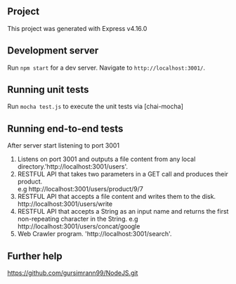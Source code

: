 ## Project

This project was generated with Express v4.16.0

## Development server

Run `npm start` for a dev server. Navigate to `http://localhost:3001/`. 


## Running unit tests

Run `mocha test.js` to execute the unit tests via [chai-mocha]

## Running end-to-end tests

After server start listening to port 3001

1.	Listens on port 3001 and outputs a file content from any local directory.'http://localhost:3001/users'.
2.	RESTFUL API that takes two parameters in a GET call and produces their product.  
     e.g http://localhost:3001/users/product/9/7
3.	RESTFUL  API that accepts a file content and writes them to the disk. http://localhost:3001/users/write
4.	RESTFUL  API that accepts a String as an input name and returns the first non-repeating character in the String. 
     e.g http://localhost:3001/users/concat/google
5.	Web Crawler program. 'http://localhost:3001/search'.

## Further help
https://github.com/gursimrann99/NodeJS.git
